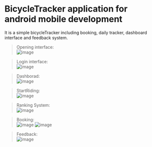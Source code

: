 # BicycleTracker application for android mobile development
It is a simple bicycleTracker including booking, daily tracker, dashboard interface and feedback system.


> Opening interface:  
![image](https://github.com/user-attachments/assets/2e9073db-2347-4e49-9a57-973ca9f7bd4e)

> Login interface:  
![image](https://github.com/user-attachments/assets/d6656b58-2a9d-4c8b-b145-689bda57d7ee)

> Dashborad:  
![image](https://github.com/user-attachments/assets/e4894d67-7924-41b9-8e47-dfde9dcb7123)

> StartRiding:  
![image](https://github.com/user-attachments/assets/bd11fe5f-50dc-4ad6-a6af-14bbdb80e9a4)

> Ranking System:  
![image](https://github.com/user-attachments/assets/2f7893f4-9384-4aeb-a4dd-b23fe4ffd35f)

> Booking:  
![image](https://github.com/user-attachments/assets/769404df-27d8-4374-8cb5-a37328dda8be)
![image](https://github.com/user-attachments/assets/cd250f0e-b2a6-4097-95a8-d60d8ad0b1c0)

> Feedback:  
![image](https://github.com/user-attachments/assets/a230a98d-7f99-4078-afb3-0f03e10f77fd)
